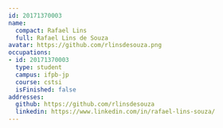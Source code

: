 ```yaml
---
id: 20171370003
name:
  compact: Rafael Lins
  full: Rafael Lins de Souza
avatar: https://github.com/rlinsdesouza.png
occupations:
- id: 20171370003
  type: student
  campus: ifpb-jp
  course: cstsi
  isFinished: false
addresses:
  github: https://github.com/rlinsdesouza
  linkedin: https://www.linkedin.com/in/rafael-lins-souza/
---
```

